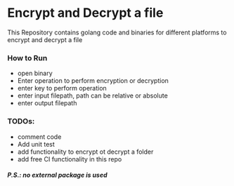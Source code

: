 # Encrypt and Decrypt a file

This Repository contains golang code and binaries for different platforms to encrypt and decrypt a file 

### How to Run
- open binary
- Enter operation to perform encryption or decryption
- enter key to perform operation
- enter input filepath, path can be relative or absolute
- enter output filepath

### TODOs:
- comment code
- Add unit test
- add functionality to encrypt ot decrypt a folder 
- add free CI functionality in this repo 

##### P.S.: no external package is used
